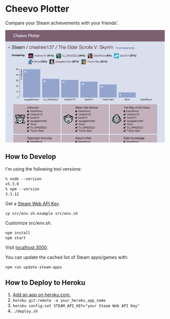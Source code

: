 # Cheevo Plotter

Compare your Steam achievements with your friends'.

![Screenshot](https://raw.githubusercontent.com/cheshire137/cheevo-plotter/master/screenshot.png)

## How to Develop

I'm using the following tool versions:

    % node --version
    v5.3.0
    % npm --version
    3.3.12

Get a [Steam Web API Key](http://steamcommunity.com/dev/apikey).

    cp src/env.sh.example src/env.sh

Customize src/env.sh.

    npm install
    npm start

Visit [localhost:3000](http://localhost:3000/).

You can update the cached list of Steam apps/games with:

    npm run update-steam-apps

## How to Deploy to Heroku

1. [Add an app on heroku.com.](https://dashboard.heroku.com/new)
1. `heroku git:remote -a your_heroku_app_name`
1. `heroku config:set STEAM_API_KEY="your Steam Web API Key"`
1. `./deploy.sh`
